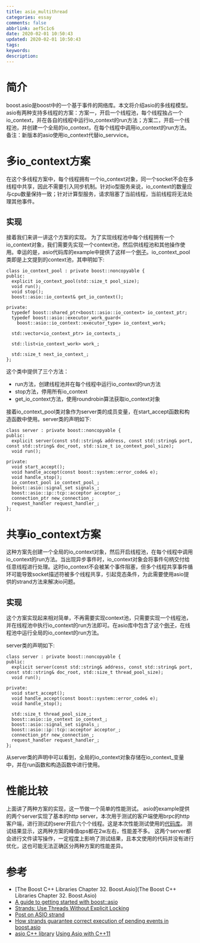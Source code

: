 ```yaml
---
title: asio_multithread
categories: essay
comments: false
abbrlink: aef5c1c6
date: 2020-02-01 10:50:43
updated: 2020-02-01 10:50:43
tags:
keywords:
description:
---
```


# 简介
boost.asio是boost中的一个基于事件的网络库。本文将介绍asio的多线程模型。
asio有两种支持多线程的方案：方案一，开启一个线程池，每个线程独占一个io_context，并在各自的线程中运行io_context的run方法；方案二，开启一个线程池，并创建一个全局的io_context，在每个线程中调用io_context的run方法。
备注：新版本的asio使用io_context代替io_servvice。

# 多io_context方案
在这个多线程方案中，每个线程拥有一个io_context对象，同一个socket不会在多线程中共享，因此不需要引入同步机制。针对io型服务来说，io_context的数量应与cpu数量保持一致；针对计算型服务，请求阻塞了当前线程，当前线程将无法处理其他事件。

## 实现
接着我们来讲一讲这个方案的实现。
为了实现线程池中每个线程拥有一个io_context对象，我们需要先实现一个context池，然后供线程池和其他操作使用。幸运的是，asio代码库的example中提供了这样一个[例子](https://github.com/boostorg/asio/tree/develop/example/cpp03/http/server2)。io_context_pool类即是上文提到的context池，其申明如下:

```
class io_context_pool : private boost::noncopyable {
public:
  explicit io_context_pool(std::size_t pool_size);
  void run();
  void stop();
  boost::asio::io_context& get_io_context();

private:
  typedef boost::shared_ptr<boost::asio::io_context> io_context_ptr;
  typedef boost::asio::executor_work_guard<
    boost::asio::io_context::executor_type> io_context_work;

  std::vector<io_context_ptr> io_contexts_;

  std::list<io_context_work> work_;

  std::size_t next_io_context_;
};
```

这个类中提供了三个方法：
- run方法，创建线程池并在每个线程中运行io_context的run方法
- stop方法，停用所有io_context
- get_io_context方法，使用roundrobin算法获取io_context对象

接着io_context_pool类对象作为server类的成员变量，在start_accept函数和构造函数中使用。server类的声明如下: 

```
class server : private boost::noncopyable {
public:
  explicit server(const std::string& address, const std::string& port, const std::string& doc_root, std::size_t io_context_pool_size);
  void run();

private:
  void start_accept();
  void handle_accept(const boost::system::error_code& e);
  void handle_stop();
  io_context_pool io_context_pool_;
  boost::asio::signal_set signals_;
  boost::asio::ip::tcp::acceptor acceptor_;
  connection_ptr new_connection_;
  request_handler request_handler_;
};
```

# 共享io_context方案
这种方案先创建一个全局的io_context对象，然后开启线程池，在每个线程中调用io_context的run方法。当出现异步事件时，io_context对象会将事件句柄交付给任意线程进行处理。这时io_context不会被某个事件阻塞，但多个线程共享事件循环可能导致socket描述符被多个线程共享，引起竞态条件，为此需要使用asio提供的strand方法来解决io问题。

## 实现
这个方案实现起来相对简单，不再需要实现context池，只需要实现一个线程池，并在线程池中执行io_context的run方法即可。在asio库中包含了这个[例子](https://github.com/boostorg/asio/tree/develop/example/cpp03/http/server3)，在线程池中运行全局的io_context的run方法。

server类的声明如下:

```
class server : private boost::noncopyable {
public:
  explicit server(const std::string& address, const std::string& port, const std::string& doc_root, std::size_t thread_pool_size);
  void run();

private:
  void start_accept();
  void handle_accept(const boost::system::error_code& e);
  void handle_stop();
  
  std::size_t thread_pool_size_;
  boost::asio::io_context io_context_;
  boost::asio::signal_set signals_;
  boost::asio::ip::tcp::acceptor acceptor_;
  connection_ptr new_connection_;
  request_handler request_handler_;
};
```
从server类的声明中可以看到，全局的io_context对象存储在io_context_变量中，并在run函数和构造函数中进行使用。

# 性能比较
上面讲了两种方案的实现，这一节做一个简单的性能测试。
asio的example提供的两个server实现了基本的http server，本次用于测试的客户端使用brpc的http客户端，进行测试的serer开启六个个线程。这是本次性能测试使用的[代码库](https://github.com/phantom9999/asio_benchmarks)。
测试结果显示，这两种方案的峰值qps都在2w左右，性能差不多。
这两个server都会进行文件读写操作，一定程度上影响了测试结果，且本文使用的代码并没有进行优化，这也可能无法正确区分两种方案的性能差异。



# 参考
- [The Boost C++ Libraries Chapter 32. Boost.Asio](The Boost C++ Libraries Chapter 32. Boost.Asio)
- [A guide to getting started with boost::asio](https://www.gamedev.net/blogs/entry/2249317-a-guide-to-getting-started-with-boostasio/)
- [Strands: Use Threads Without Explicit Locking](http://www.boost.org/doc/libs/1_59_0/doc/html/boost_asio/overview/core/strands.html)
- [Post on ASIO strand](http://thisthread.blogspot.com/2012/04/post-on-asio-strand.html)
- [How strands guarantee correct execution of pending events in boost.asio](https://stackoverflow.com/questions/39097644/how-strands-guarantee-correct-execution-of-pending-events-in-boost-asio)
- [asio C++ library](https://sourceforge.net/p/asio/mailman/message/19485596/)
[Using Asio with C++11](http://www.open-std.org/jtc1/sc22/wg21/docs/papers/2012/n3388.pdf)
